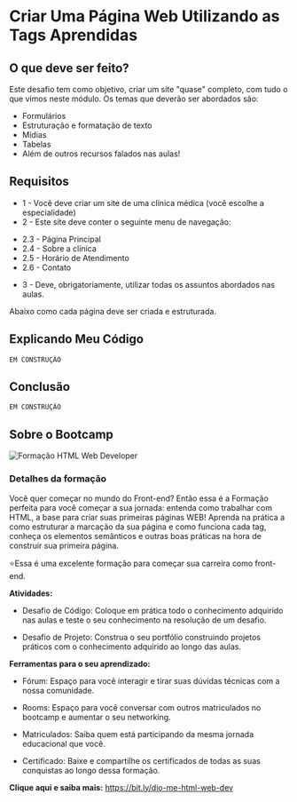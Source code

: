 # Criar Uma Página Web Utilizando as Tags Aprendidas

## O que deve ser feito?

Este desafio tem como objetivo, criar um site "quase" completo, com tudo o que vimos neste módulo. Os temas que deverão ser abordados são:

* Formulários
* Estruturação e formatação de texto
* Mídias
* Tabelas
* Além de outros recursos falados nas aulas!

## Requisitos

* 1 - Você deve criar um site de uma clínica médica (você escolhe a especialidade)
* 2 - Este site deve conter o seguinte menu de navegação:
- 2.3 - Página Principal
- 2.4 - Sobre a clínica
- 2.5 - Horário de Atendimento
- 2.6 - Contato
* 3 - Deve, obrigatoriamente, utilizar todas os assuntos abordados nas aulas.

Abaixo como cada página deve ser criada e estruturada.

## Explicando Meu Código

```
EM CONSTRUÇÃO
```

## Conclusão

```
EM CONSTRUÇÃO
```

## Sobre o Bootcamp
![Formação HTML Web Developer](https://hermes.dio.me/tracks/cover/8696d681-011b-4860-a19e-575ac016c00e.png)

### Detalhes da formação
Você quer começar no mundo do Front-end? Então essa é a Formação perfeita para você começar a sua jornada: entenda como trabalhar com HTML, a base para criar suas primeiras páginas WEB! Aprenda na prática a como estruturar a marcação da sua página e como funciona cada tag, conheça os elementos semânticos e outras boas práticas na hora de construir sua primeira página.

⭐Essa é uma excelente formação para começar sua carreira como front-end.

__Atividades:__
- Desafio de Código: Coloque em prática todo o conhecimento adquirido nas aulas e teste o seu conhecimento na resolução de um desafio.

- Desafio de Projeto: Construa o seu portfólio construindo projetos práticos com o conhecimento adquirido ao longo das aulas.


__Ferramentas para o seu aprendizado:__
- Fórum: Espaço para você interagir e tirar suas dúvidas técnicas com a nossa comunidade.

- Rooms: Espaço para você conversar com outros matriculados no bootcamp e aumentar o seu networking.

- Matriculados: Saiba quem está participando da mesma jornada educacional que você.

- Certificado: Baixe e compartilhe os certificados de todas as suas conquistas ao longo dessa formação.


__Clique aqui e saiba mais:__
https://bit.ly/dio-me-html-web-dev
